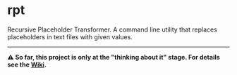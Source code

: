# rpt
Recursive Placeholder Transformer. A command line utility that replaces placeholders in text files with given values.

----

**:warning: So far, this project is only at the "thinking about it" stage. For details see the [Wiki](https://github.com/delphidabbler/rpt/wiki).**
